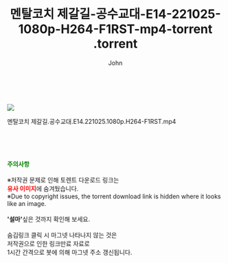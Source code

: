 ﻿---
layout: post
title:  "                   멘탈코치 제갈길-공수교대-E14-221025-1080p-H264-F1RST-mp4-torrent                .torrent"
author: John
categories: [ 드라마 ]
tags: [  ]
image: https://torrentrj59.com/uploadfile/full/a72cb7c73f755e4f31806ae82b334cecf1e720c4.jpg 
description: "                   멘탈코치 제갈길-공수교대-E14-221025-1080p-H264-F1RST-mp4-torrent                 torrent 정보 공유"
toc: true
toc_sticky: true
---

<br>
<p><img src="https://torrentrj59.com/uploadfile/full/a72cb7c73f755e4f31806ae82b334cecf1e720c4.jpg"/></p>
 멘탈코치 제갈길.공수교대.E14.221025.1080p.H264-F1RST.mp4    
    
<br><br><br>
<p data-ke-size="size16"><b><span style="color: green;">주의사항</span></b><br /><br />※저작권 문제로 인해 토렌트 다운로드 링크는<br /><b><span style="color: red;">유사 이미지</span></b>에 숨겨뒀습니다.<br />※Due to copyright issues, the torrent download link is hidden where it looks like an image.<br /><br /><b>'설마'</b>싶은 것까지 확인해 보세요.<br /><br />숨김링크 클릭 시 마그넷 나타나지 않는 것은<br />저작권으로 인한 링크만료 자료로<br />1시간 간격으로 봇에 의해 마그넷 주소 갱신됩니다.</p>
